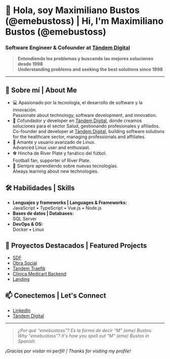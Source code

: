 # 👋 Hola, soy Maximiliano Bustos (@emebustoss) | Hi, I'm Maximiliano Bustos (@emebustoss)

### Software Engineer & Cofounder at [Tándem Digital](https://tandemdigital.net)

> **Entendiendo los problemas y buscando las mejores soluciones desde 1998**  
> **Understanding problems and seeking the best solutions since 1998**

---

## 🚀 Sobre mí | About Me

- 💻 Apasionado por la tecnología, el desarrollo de software y la innovación.  
  Passionate about technology, software development, and innovation.
- 🏢 Cofundador y developer en [Tándem Digital](https://github.com/Tandem-Digital), donde creamos soluciones para el sector Salud, gestionando profesionales y afiliados.  
  Co-founder and developer at [Tándem Digital](https://github.com/Tandem-Digital), building software solutions for the healthcare sector, managing professionals and affiliates.
- 🐧 Amante y usuario avanzado de Linux.  
  Advanced Linux user and enthusiast.
- ⚽ Hincha de River Plate y fanático del fútbol.  
  Football fan, supporter of River Plate.
- 🌱 Siempre aprendiendo sobre nuevas tecnologías.  
  Always learning about new technologies.

## 🛠️ Habilidades | Skills

- **Lenguajes y frameworks | Languages & Frameworks:**  
  JavaScript • TypeScript • Vue.js • Node.js
- **Bases de datos | Databases:**  
  SQL Server
- **DevOps & OS:**  
  Docker • Linux

## 🌟 Proyectos Destacados | Featured Projects

- [SDF](https://github.com/Tandem-Digital/SDF)
- [Obra Social](https://github.com/Tandem-Digital/Obra-Social)
- [Tandem Traefik](https://github.com/Tandem-Digital/Tandem-Traefik)
- [Clinica Medicart Backend](https://github.com/Tandem-Digital/clinica-medicart-backend)
- [Landing](https://github.com/emebustoss/landing)

## 📫 Conectemos | Let's Connect

- [LinkedIn](https://linkedin.com/in/emebustos)
- [Tándem Digital](https://tandemdigital.net)

---

> _¿Por qué “emebustoss”? Es la forma de decir “M” (eme) Bustos._  
> _Why “emebustoss”? It's how you spell out "M" (eme) Bustos in Spanish._

_¡Gracias por visitar mi perfil! | Thanks for visiting my profile!_